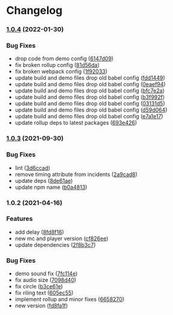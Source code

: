 # Changelog

### [1.0.4](https://www.github.com/donkeyclip/motorcortex-animetitles/compare/v1.0.3...v1.0.4) (2022-01-30)


### Bug Fixes

* drop code from demo config ([6147d09](https://www.github.com/donkeyclip/motorcortex-animetitles/commit/6147d091a741697c006138cbd547df3a8cfb1346))
* fix broken rollup config ([81d56da](https://www.github.com/donkeyclip/motorcortex-animetitles/commit/81d56da5779e8d5d0d3ecea20854485b34494dce))
* fix broken webpack config ([1f92033](https://www.github.com/donkeyclip/motorcortex-animetitles/commit/1f92033ab32c45f1f11be2ee85fce99209ea48c3))
* update build and demo files drop old babel config ([fdd1449](https://www.github.com/donkeyclip/motorcortex-animetitles/commit/fdd144995e557c03ce3fd75feef67b67efacb3a3))
* update build and demo files drop old babel config ([0eaef94](https://www.github.com/donkeyclip/motorcortex-animetitles/commit/0eaef941790acf89e3eb7f22794d1ac93d1a2acf))
* update build and demo files drop old babel config ([bfc7e2a](https://www.github.com/donkeyclip/motorcortex-animetitles/commit/bfc7e2a20a53e1dd76210f1b9bb8a998a1952797))
* update build and demo files drop old babel config ([b3f992f](https://www.github.com/donkeyclip/motorcortex-animetitles/commit/b3f992fe49ba5c9b1381dab845135f728ee65d12))
* update build and demo files drop old babel config ([03131d5](https://www.github.com/donkeyclip/motorcortex-animetitles/commit/03131d577d7e0e351b93ab03c05351c3363fadfe))
* update build and demo files drop old babel config ([d59d064](https://www.github.com/donkeyclip/motorcortex-animetitles/commit/d59d0645b6d1301787bcdb94bbb83abf9ae7db71))
* update build and demo files drop old babel config ([e7a1e17](https://www.github.com/donkeyclip/motorcortex-animetitles/commit/e7a1e1766b5cdc11d462ea3c553186dad87a9584))
* update rollup deps to latest packages ([693e426](https://www.github.com/donkeyclip/motorcortex-animetitles/commit/693e42659d824ff82ff8d9a508421e3acebc13db))

### [1.0.3](https://www.github.com/donkeyclip/motorcortex-animetitles/compare/v1.0.2...v1.0.3) (2021-09-30)


### Bug Fixes

* lint ([3d6ccad](https://www.github.com/donkeyclip/motorcortex-animetitles/commit/3d6ccade3c062a2311287e39a0857bd90fd49a44))
* remove timing attribute from incidents ([2a9cad8](https://www.github.com/donkeyclip/motorcortex-animetitles/commit/2a9cad84b02d4c3b2cdb5d49941eeae9cd69a5fe))
* update deps ([8de61ae](https://www.github.com/donkeyclip/motorcortex-animetitles/commit/8de61ae2b2acb510aa17fec72231ccfd069509a5))
* update npm name ([b0a4813](https://www.github.com/donkeyclip/motorcortex-animetitles/commit/b0a4813e97535fe9fe184459237c9f2fd5785a21))

### 1.0.2 (2021-04-16)


### Features

* add delay ([8fd8f16](https://www.github.com/kissmybutton/motorcortex-animetitles/commit/8fd8f1678cf5356ba134e69c42b92ef0e5195e56))
* new mc and player version ([cf826ee](https://www.github.com/kissmybutton/motorcortex-animetitles/commit/cf826ee5bd93103b8648e73383813f03f94a54e0))
* update dependencies ([2f8b3c7](https://www.github.com/kissmybutton/motorcortex-animetitles/commit/2f8b3c786a3c020c5328cf8b4f7098967f6cb6d8))


### Bug Fixes

* demo sound fix ([7fc114e](https://www.github.com/kissmybutton/motorcortex-animetitles/commit/7fc114ea80757bcda040b9123be69dc1425116b7))
* fix audio size ([7098d40](https://www.github.com/kissmybutton/motorcortex-animetitles/commit/7098d40259d6bb186db8eb1d80ad17b41b7e369b))
* fix circle ([b3ce61e](https://www.github.com/kissmybutton/motorcortex-animetitles/commit/b3ce61ed9012be1703560c0065cee7466228df0c))
* fix riling text ([605ec55](https://www.github.com/kissmybutton/motorcortex-animetitles/commit/605ec55572b743be179cdcac1f0d2c75237fc853))
* implement rollup and minor fixes ([6658270](https://www.github.com/kissmybutton/motorcortex-animetitles/commit/66582705fd51f616ad49d410fecbfc40727be5cf))
* new version ([fd8fa1f](https://www.github.com/kissmybutton/motorcortex-animetitles/commit/fd8fa1f8219adb5b5834962cb9cdec016295986c))
